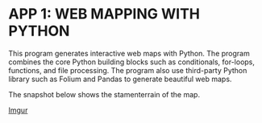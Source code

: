 # APP 1: WEB MAPPING WITH PYTHON

This program generates interactive web maps with Python. The program combines the core Python building blocks such as conditionals, for-loops, functions, and file processing. The program also use third-party Python library such as Folium and Pandas to generate beautiful web maps.  

The snapshot below shows the stamenterrain of the map.

[Imgur](https://imgur.com/yu4Rsb2)